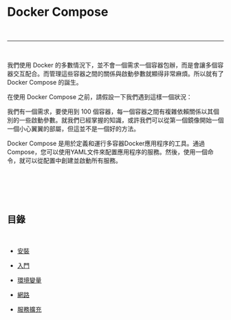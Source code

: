 # Docker Compose

<br>

---

<br>

我們使用 Docker 的多數情況下，並不會一個需求一個容器包辦，而是會讓多個容器交互配合。而管理這些容器之間的關係與啟動參數就顯得非常麻煩。所以就有了 Docker Compose 的誕生。

在使用 Docker Compose 之前，請假設一下我們遇到這樣一個狀況：

我們有一個需求，要使用到 100 個容器，每一個容器之間有複雜依賴關係以其個別的一些啟動參數。就我們已經掌握的知識，或許我們可以從第一個鏡像開始一個一個小心翼翼的部屬，但這並不是一個好的方法。

Docker Compose 是用於定義和運行多容器Docker應用程序的工具。通過Compose，您可以使用YAML文件來配置應用程序的服務。然後，使用一個命令，就可以從配置中創建並啟動所有服務。

<br>
<br>
<br>
<br>

## 目錄

<br>

* [安裝](install)

* [入門](beginner)

* [環境變量](env)

* [網路](network)

* [服務擴充](extend_service)